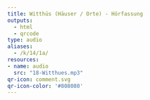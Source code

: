 ```yaml
---
title: Witthüs (Häuser / Orte) - Hörfassung
outputs:
  - html
  - qrcode
type: audio
aliases:
  - /k/14/1a/
resources:
- name: audio
  src: "18-Witthues.mp3"
qr-icon: comment.svg
qr-icon-color: '#808080'
---
```

